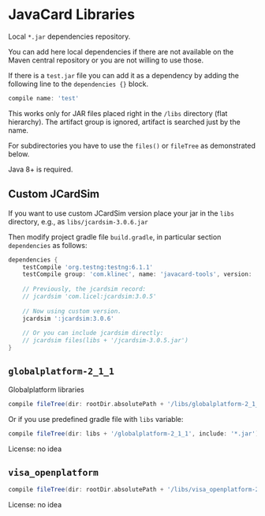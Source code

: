 # JavaCard Libraries

Local `*.jar` dependencies repository.

You can add here local dependencies if there are not available on the 
Maven central repository or you are not willing to use those.

If there is a `test.jar` file you can add it as a dependency
by adding the following line to the `dependencies {}` block.

```gradle
compile name: 'test'
```

This works only for JAR files placed right in the `/libs` directory (flat hierarchy).
The artifact group is ignored, artifact is searched just by the name.
 
For subdirectories you have to use the `files()` or `fileTree` as demonstrated below.

Java 8+ is required.

## Custom JCardSim

If you want to use custom JCardSim version place your jar in the `libs` directory, e.g., as
`libs/jcardsim-3.0.6.jar`

Then modify project gradle file `build.gradle`, in particular section `dependencies` as follows:

```gradle
dependencies {
    testCompile 'org.testng:testng:6.1.1'
    testCompile group: 'com.klinec', name: 'javacard-tools', version: '0.0.1', transitive: false
    
    // Previously, the jcardsim record:
    // jcardsim 'com.licel:jcardsim:3.0.5'
            
    // Now using custom version.
    jcardsim ':jcardsim:3.0.6'
        
    // Or you can include jcardsim directly:
    // jcardsim files(libs + '/jcardsim-3.0.5.jar')
}

```


## `globalplatform-2_1_1`

Globalplatform libraries

```gradle
compile fileTree(dir: rootDir.absolutePath + '/libs/globalplatform-2_1_1', include: '*.jar')
```

Or if you use predefined gradle file with `libs` variable:

```gradle
compile fileTree(dir: libs + '/globalplatform-2_1_1', include: '*.jar')
```

License: no idea

## `visa_openplatform`

```gradle
compile fileTree(dir: rootDir.absolutePath + '/libs/visa_openplatform-2_0', include: '*.jar')
```

License: no idea

